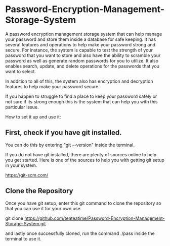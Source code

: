 # Password-Encryption-Management-Storage-System

A password encryption management storage system that can help manage your password and store them inside a database for safe keeping.
It has several features and operations to help make your password strong and secure.
For instance, the system is capable to test the strength of your password that you want to store 
and also have the ability to scramble your password as well as generate random passwords for
you to utilize.
It also enables search, update, and delete operations for the passwords that you want to select.

In addition to all of this, the system also has encryption and decryption features to help make your password secure.

If you happen to struggle to find a place to keep your password safely or not sure if its strong enough this is the system
that can help you with this particular issue.

How to set it up and use it:

First, check if you have git installed.
---------------------------------------------------------------

You can do this by entering "git --version" inside the terminal.

If you do not have git installed, there are plenty of sources online to help you get started.
Here is one of the sources to help you with getting git setup in your system.
                                                                            
https://git-scm.com/

Clone the Repository
---------------------------------------------------------------
Once you have git setup, enter this git command to clone the repository so that you can use it for your own use.

git clone https://github.com/teateatime/Password-Encryption-Management-Storage-System.git

and lastly once successfully cloned, run the command ./pass inside the terminal to use it.


